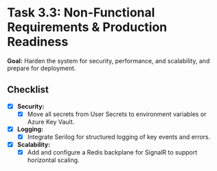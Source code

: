 # Task 3.3: Non-Functional Requirements & Production Readiness

**Goal:** Harden the system for security, performance, and scalability, and prepare for deployment.

## Checklist

- [x] **Security:**
  - [x] Move all secrets from User Secrets to environment variables or Azure Key Vault.
- [x] **Logging:**
  - [x] Integrate Serilog for structured logging of key events and errors.
- [x] **Scalability:**
  - [x] Add and configure a Redis backplane for SignalR to support horizontal scaling. 